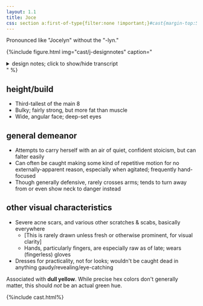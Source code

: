```yaml
---
layout: 1.1
title: Joce
css: section a:first-of-type{filter:none !important;}#cast{margin-top:5rem;}
---
```

Pronounced like "Jocelyn" without the "-lyn."

{%include figure.html
	img="cast/j-designnotes"
	caption="<details class='imgdesc'><summary>design notes; click to show/hide transcript</summary><ul><li>stocky</li><li>mildly unkempt</li><li>practical</li></ul>
		<details class='imgdesc wrap castdesc'><summary>written description</summary>Tall, dark-skinned, curly dark brown hair (kept in a bun unless otherwise noted), dark brown eyes, heavy build. By default, wears a military shirt, cargo pants, boots, and (also unless otherwise noted) gloves.</details>
		<ul><li>hair does what it wants, try not to obscure brows</li><li>[hair bun] falls over the day</li><li>[eyebrows are] messy</li><li>[face & eye shape are] angular</li><li>disheveled [shirt] collar</li><li>military shirt + cargo pants</li><li>[shirt color is] dull yellow, <em style='font-style:normal;text-transform:uppercase;'>not</em> green</li><li>fingerless gloves</li><li>hands are a mess</li><li>[pants] cover shoe</li><li>hiking boots, flat</li></ul>&nbsp;<ul><li>not shown: assorted scratches, acne scars (especially on face)</li></ul></details>"
%}

## height/build
- Third-tallest of the main 8
- Bulky; fairly strong, but more fat than muscle
- Wide, angular face; deep-set eyes

## general demeanor
- Attempts to carry herself with an air of quiet, confident stoicism, but can falter easily
- Can often be caught making some kind of repetitive motion for no externally-apparent reason, especially when agitated; frequently hand-focused
- Though generally defensive, rarely crosses arms; tends to turn away from or even show neck to danger instead

## other visual characteristics
- Severe acne scars, and various other scratches & scabs, basically everywhere
	- \[This is rarely drawn unless fresh or otherwise prominent, for visual clarity]
	- Hands, particularly fingers, are especially raw as of late; wears (fingerless) gloves
- Dresses for practicality, not for looks; wouldn't be caught dead in anything gaudy/revealing/eye-catching

Associated with <b>dull yellow</b>. While precise hex colors don't generally matter, this should *not* be an actual green hue.

{%include cast.html%}